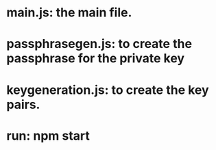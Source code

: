 # main.js: the main file.

# passphrasegen.js: to create the passphrase for the private key

# keygeneration.js: to create the key pairs.

# run: npm start